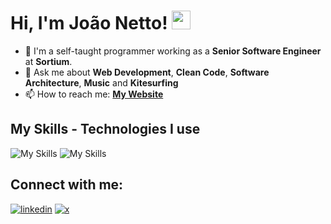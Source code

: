 # Hi, I'm João Netto! <img src="https://raw.githubusercontent.com/MartinHeinz/MartinHeinz/master/wave.gif" width="30px" height="30px">

- 🔭 I'm a self-taught programmer working as a **Senior Software Engineer** at **Sortium**.
- 💬 Ask me about **Web Development**, **Clean Code**, **Software Architecture**, **Music** and **Kitesurfing**
- 📫 How to reach me: **[My Website](http://johngrandson.github.io/)**

## My Skills - Technologies I use
![My Skills](https://skillicons.dev/icons?i=js,ts,py,react,nextjs,redux,tailwind,yew,nestjs,expressjs,postgres,pnpm,jest,git,github,vercel,aws,electron,vscode)
![My Skills](https://skillicons.dev/icons?i=firebase,nodejs,cs,dotnet,unity,sentry,heroku,kafka,rabbitmq,redis,mongodb,fastapi,ableton,linux,gcp,githubactions,prisma,vite,ipfs,html,css,django,docker,elixir,graphql,pnpm,postman,styledcomponents,solidity,threejs,ubuntu,apollo)

## Connect with me:
[![linkedin](https://skillicons.dev/icons?i=linkedin)](https://www.linkedin.com/in/joaonettopb/)
[![x](https://skillicons.dev/icons?i=twitter)](https://twitter.com/johngrandsoon)
